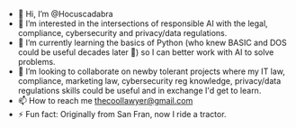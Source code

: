 - 👋 Hi, I’m @Hocuscadabra
- 👀 I’m interested in the intersections of responsible AI with the legal, compliance, cybersecurity and privacy/data regulations.
- 🌱 I’m currently learning the basics of Python (who knew BASIC and DOS could be useful decades later 🤔) so I can better work with AI to solve problems.
- 💞️ I’m looking to collaborate on newby tolerant projects where my IT law, compliance, marketing law, cybersecurity reg knowledge, privacy/data regulations skills could be useful and in exchange I'd get to learn.
- 📫 How to reach me thecoollawyer@gmail.com
- ⚡ Fun fact: Originally from San Fran, now I ride a tractor.

<!---
Hocuscadabra/Hocuscadabra is a ✨ special ✨ repository because its `README.md` (this file) appears on your GitHub profile.
You can click the Preview link to take a look at your changes.
--->
